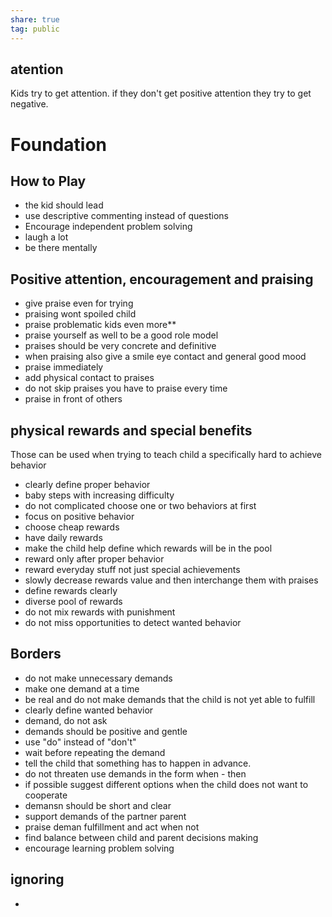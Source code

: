 ```yaml
---  
share: true  
tag: public  
---  
```

## atention  
Kids try to get attention. if they don't get positive attention they try to get negative.  
  
# Foundation  
## How to Play  
- the kid should lead  
- use descriptive commenting instead of questions  
- Encourage independent problem solving  
- laugh a lot  
- be there mentally  
## Positive  attention, encouragement and praising  
- give praise even for trying  
- praising wont spoiled child  
- praise problematic kids even more**  
- praise yourself as well to be a good role model  
- praises should be very concrete and definitive  
- when praising also give a smile eye contact and general good mood  
- praise immediately  
- add physical contact to praises  
- do not skip praises you have to praise every time  
- praise in front of others  
  
## physical rewards and special benefits  
Those can be used when trying to teach child a specifically hard to achieve behavior  
- clearly define proper behavior  
- baby steps with increasing difficulty  
- do not complicated choose one or two behaviors at first  
- focus on positive behavior  
- choose cheap rewards  
- have daily rewards  
- make the child help define which rewards will be in the pool  
- reward only after proper behavior  
- reward everyday stuff not just special achievements  
- slowly decrease rewards value and then interchange them with praises  
- define rewards clearly  
- diverse pool of rewards  
- do not mix rewards with punishment  
- do not miss opportunities to detect wanted behavior  
  
## Borders  
- do not make unnecessary demands  
- make one demand at a time  
- be real and do not make demands that the child is not yet able to fulfill  
- clearly define wanted behavior  
- demand, do not ask  
- demands should be positive and gentle  
- use "do" instead of "don't"  
- wait before repeating the demand  
- tell the child that something has to happen in advance.  
- do not threaten use demands in the form when - then  
- if possible suggest different options when the child does not want to cooperate  
- demansn should be short and clear  
- support demands of the partner parent  
- praise deman fulfillment and act when not  
- find balance between child and parent decisions making  
- encourage learning problem solving  
  
  
## ignoring  
 - 